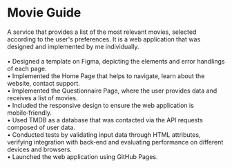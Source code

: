 # Movie Guide

A service that provides a list of the most relevant movies, selected according to the user's preferences. It is a web application that was designed and implemented by me individually.
<br></br>
• Designed a template on Figma, depicting the elements and error handlings of each page. <br>
• Implemented the Home Page that helps to navigate, learn about the website, contact support. <br>
• Implemented the Questionnaire Page, where the user provides data and receives a list of movies. <br>
• Included the responsive design to ensure the web application is mobile‑friendly. <br>
• Used TMDB as a database that was contacted via the API requests composed of user data. <br>
• Conducted tests by validating input data through HTML attributes, verifying integration with back‑end and evaluating performance on different devices and browsers. <br>
• Launched the web application using GitHub Pages.
